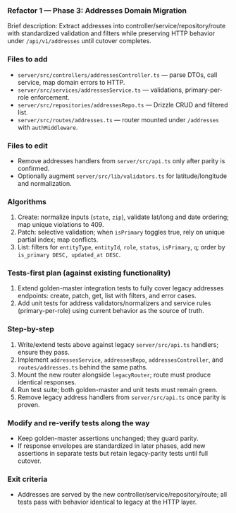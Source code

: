 ### Refactor 1 — Phase 3: Addresses Domain Migration

Brief description: Extract addresses into controller/service/repository/route with standardized validation and filters while preserving HTTP behavior under `/api/v1/addresses` until cutover completes.

### Files to add
- `server/src/controllers/addressesController.ts` — parse DTOs, call service, map domain errors to HTTP.
- `server/src/services/addressesService.ts` — validations, primary-per-role enforcement.
- `server/src/repositories/addressesRepo.ts` — Drizzle CRUD and filtered list.
- `server/src/routes/addresses.ts` — router mounted under `/addresses` with `authMiddleware`.

### Files to edit
- Remove addresses handlers from `server/src/api.ts` only after parity is confirmed.
- Optionally augment `server/src/lib/validators.ts` for latitude/longitude and normalization.

### Algorithms
1. Create: normalize inputs (`state`, `zip`), validate lat/long and date ordering; map unique violations to 409.
2. Patch: selective validation; when `isPrimary` toggles true, rely on unique partial index; map conflicts.
3. List: filters for `entityType`, `entityId`, `role`, `status`, `isPrimary`, `q`; order by `is_primary DESC, updated_at DESC`.

### Tests-first plan (against existing functionality)
1. Extend golden-master integration tests to fully cover legacy addresses endpoints: create, patch, get, list with filters, and error cases.
2. Add unit tests for address validators/normalizers and service rules (primary-per-role) using current behavior as the source of truth.

### Step-by-step
1. Write/extend tests above against legacy `server/src/api.ts` handlers; ensure they pass.
2. Implement `addressesService`, `addressesRepo`, `addressesController`, and `routes/addresses.ts` behind the same paths.
3. Mount the new router alongside `legacyRouter`; route must produce identical responses.
4. Run test suite; both golden-master and unit tests must remain green.
5. Remove legacy address handlers from `server/src/api.ts` once parity is proven.

### Modify and re-verify tests along the way
- Keep golden-master assertions unchanged; they guard parity.
- If response envelopes are standardized in later phases, add new assertions in separate tests but retain legacy-parity tests until full cutover.

### Exit criteria
- Addresses are served by the new controller/service/repository/route; all tests pass with behavior identical to legacy at the HTTP layer.

